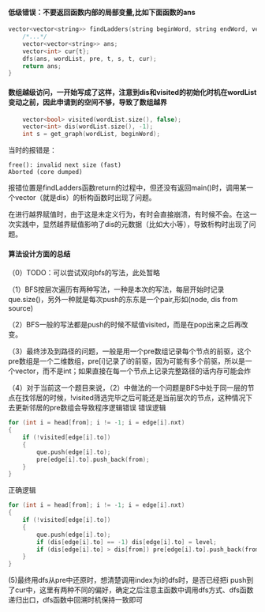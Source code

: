 #### 低级错误：不要返回函数内部的局部变量,比如下面函数的ans
```C++
vector<vector<string>> findLadders(string beginWord, string endWord, vector<string>& wordList) {
    /*...*/
    vector<vector<string>> ans;
    vector<int> cur{t};
    dfs(ans, wordList, pre, t, s, t, cur);
    return ans;
}
```

#### 数组越级访问，一开始写成了这样，注意到dis和visited的初始化时机在wordList变动之前，因此申请到的空间不够，导致了数组越界
```C++
    vector<bool> visited(wordList.size(), false);
    vector<int> dis(wordList.size(), -1);        
    int s = get_graph(wordList, beginWord);
```
当时的报错是：
```
free(): invalid next size (fast)
Aborted (core dumped)
```
报错位置是findLadders函数return的过程中，但还没有返回main()时，调用某一个vector（就是dis）的析构函数时出现了问题。

在进行越界赋值时，由于这是未定义行为，有时会直接崩溃，有时候不会。在这一次实践中，显然越界赋值影响了dis的元数据（比如大小等），导致析构时出现了问题。


#### 算法设计方面的总结
（0）TODO：可以尝试双向bfs的写法，此处暂略

（1）BFS按层次遍历有两种写法，一种是本次的写法，每层开始时记录que.size()，另外一种就是每次push的东东是一个pair,形如(node, dis from source)

（2）BFS一般的写法都是push的时候不赋值visited，而是在pop出来之后再改变。

（3）最终涉及到路径的问题，一般是用一个pre数组记录每个节点的前驱，这个pre数组是一个二维数组，pre[i]记录了i的前驱，因为可能有多个前驱，所以是一个vector<int>，而不是int；如果直接在每一个节点上记录完整路径的话内存可能会炸

（4）对于当前这一个题目来说，（2）中做法的一个问题是BFS中处于同一层的节点在找邻居的时候，!visited筛选完毕之后可能还是当前层次的节点，这种情况下去更新邻居的pre数组会导致程序逻辑错误
错误逻辑
```C++  
for (int i = head[from]; i != -1; i = edge[i].nxt)
{
    if (!visited[edge[i].to])
    {
        que.push(edge[i].to);
        pre[edge[i].to].push_back(from);
    }
}
```
正确逻辑
```C++
for (int i = head[from]; i != -1; i = edge[i].nxt)
{
    if (!visited[edge[i].to])
    {
        que.push(edge[i].to);
        if (dis[edge[i].to] == -1) dis[edge[i].to] = level;
        if (dis[edge[i].to] > dis[from]) pre[edge[i].to].push_back(from);
    }
}
```

(5)最终用dfs从pre中还原时，想清楚调用index为i的dfs时，是否已经把i push到了cur中，这里有两种不同的偏好，确定之后注意主函数中调用dfs方式、dfs函数递归出口，dfs函数中回溯时机保持一致即可